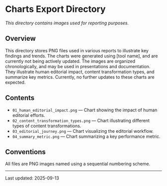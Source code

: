 # Charts Export Directory

*This directory contains images used for reporting purposes.*

## Overview
This directory stores PNG files used in various reports to illustrate key findings and trends.  The charts were generated using [tool name], and are currently not being actively updated. The images are organized chronologically, and may be used in presentations and documentation.  They illustrate human editorial impact, content transformation types, and summarize key metrics.  Currently, no further updates to these charts are expected.

## Contents
* `01_human_editorial_impact.png` — Chart showing the impact of human editorial efforts.
* `02_content_transformation_types.png` — Chart illustrating different types of content transformations.
* `03_editorial_journey.png` — Chart visualizing the editorial workflow.
* `04_summary_metric.png` — Chart summarizing a key performance metric.


## Conventions
All files are PNG images named using a sequential numbering scheme.  

---
Last updated: 2025-09-13
